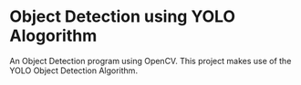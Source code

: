 # Object Detection using YOLO Alogorithm
An Object Detection program using OpenCV. This project makes use of the YOLO Object Detection Algorithm.
